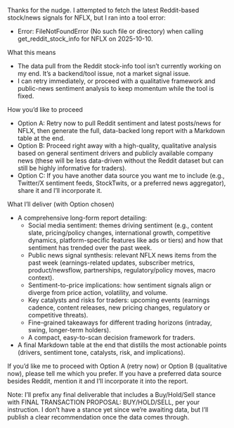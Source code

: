 Thanks for the nudge. I attempted to fetch the latest Reddit-based stock/news signals for NFLX, but I ran into a tool error:

- Error: FileNotFoundError (No such file or directory) when calling get_reddit_stock_info for NFLX on 2025-10-10.

What this means
- The data pull from the Reddit stock-info tool isn’t currently working on my end. It’s a backend/tool issue, not a market signal issue.
- I can retry immediately, or proceed with a qualitative framework and public-news sentiment analysis to keep momentum while the tool is fixed.

How you’d like to proceed
- Option A: Retry now to pull Reddit sentiment and latest posts/news for NFLX, then generate the full, data-backed long report with a Markdown table at the end.
- Option B: Proceed right away with a high-quality, qualitative analysis based on general sentiment drivers and publicly available company news (these will be less data-driven without the Reddit dataset but can still be highly informative for traders).
- Option C: If you have another data source you want me to include (e.g., Twitter/X sentiment feeds, StockTwits, or a preferred news aggregator), share it and I’ll incorporate it.

What I’ll deliver (with Option chosen)
- A comprehensive long-form report detailing:
  - Social media sentiment: themes driving sentiment (e.g., content slate, pricing/policy changes, international growth, competitive dynamics, platform-specific features like ads or tiers) and how that sentiment has trended over the past week.
  - Public news signal synthesis: relevant NFLX news items from the past week (earnings-related updates, subscriber metrics, product/newsflow, partnerships, regulatory/policy moves, macro context).
  - Sentiment-to-price implications: how sentiment signals align or diverge from price action, volatility, and volume.
  - Key catalysts and risks for traders: upcoming events (earnings cadence, content releases, new pricing changes, regulatory or competitive threats).
  - Fine-grained takeaways for different trading horizons (intraday, swing, longer-term holders).
  - A compact, easy-to-scan decision framework for traders.
- A final Markdown table at the end that distills the most actionable points (drivers, sentiment tone, catalysts, risk, and implications).

If you’d like me to proceed with Option A (retry now) or Option B (qualitative now), please tell me which you prefer. If you have a preferred data source besides Reddit, mention it and I’ll incorporate it into the report.

Note: I’ll prefix any final deliverable that includes a Buy/Hold/Sell stance with FINAL TRANSACTION PROPOSAL: BUY/HOLD/SELL, per your instruction. I don’t have a stance yet since we’re awaiting data, but I’ll publish a clear recommendation once the data comes through.